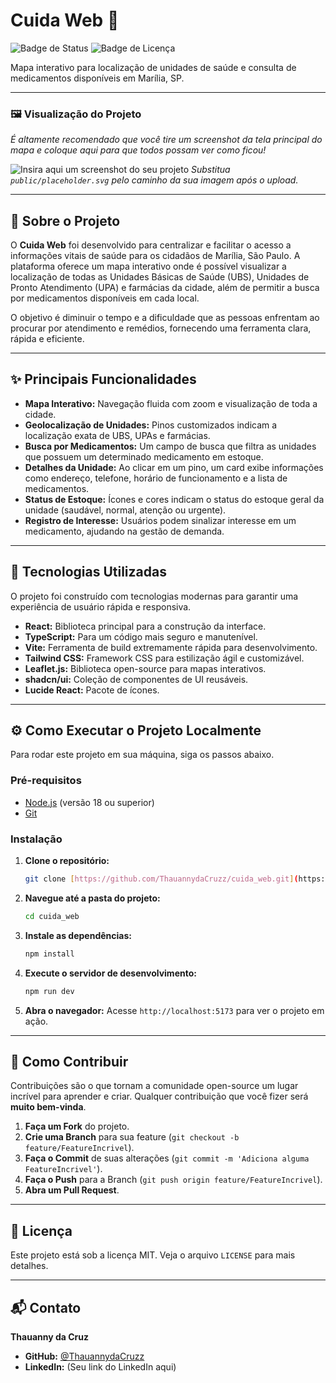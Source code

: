 # Cuida Web 📍

![Badge de Status](https://img.shields.io/badge/status-em%20desenvolvimento-yellow)
![Badge de Licença](https://img.shields.io/badge/licen%C3%A7a-MIT-blue)

Mapa interativo para localização de unidades de saúde e consulta de medicamentos disponíveis em Marília, SP.

---

### 🖼️ Visualização do Projeto

_É altamente recomendado que você tire um screenshot da tela principal do mapa e coloque aqui para que todos possam ver como ficou!_

![Insira aqui um screenshot do seu projeto](https://raw.githubusercontent.com/ThauannydaCruzz/cuida_web/main/public/placeholder.svg) 
_Substitua `public/placeholder.svg` pelo caminho da sua imagem após o upload._

---

## 📖 Sobre o Projeto

O **Cuida Web** foi desenvolvido para centralizar e facilitar o acesso a informações vitais de saúde para os cidadãos de Marília, São Paulo. A plataforma oferece um mapa interativo onde é possível visualizar a localização de todas as Unidades Básicas de Saúde (UBS), Unidades de Pronto Atendimento (UPA) e farmácias da cidade, além de permitir a busca por medicamentos disponíveis em cada local.

O objetivo é diminuir o tempo e a dificuldade que as pessoas enfrentam ao procurar por atendimento e remédios, fornecendo uma ferramenta clara, rápida e eficiente.

---

## ✨ Principais Funcionalidades

-   **Mapa Interativo:** Navegação fluida com zoom e visualização de toda a cidade.
-   **Geolocalização de Unidades:** Pinos customizados indicam a localização exata de UBS, UPAs e farmácias.
-   **Busca por Medicamentos:** Um campo de busca que filtra as unidades que possuem um determinado medicamento em estoque.
-   **Detalhes da Unidade:** Ao clicar em um pino, um card exibe informações como endereço, telefone, horário de funcionamento e a lista de medicamentos.
-   **Status de Estoque:** Ícones e cores indicam o status do estoque geral da unidade (saudável, normal, atenção ou urgente).
-   **Registro de Interesse:** Usuários podem sinalizar interesse em um medicamento, ajudando na gestão de demanda.

---

## 🚀 Tecnologias Utilizadas

O projeto foi construído com tecnologias modernas para garantir uma experiência de usuário rápida e responsiva.

-   **React:** Biblioteca principal para a construção da interface.
-   **TypeScript:** Para um código mais seguro e manutenível.
-   **Vite:** Ferramenta de build extremamente rápida para desenvolvimento.
-   **Tailwind CSS:** Framework CSS para estilização ágil e customizável.
-   **Leaflet.js:** Biblioteca open-source para mapas interativos.
-   **shadcn/ui:** Coleção de componentes de UI reusáveis.
-   **Lucide React:** Pacote de ícones.

---

## ⚙️ Como Executar o Projeto Localmente

Para rodar este projeto em sua máquina, siga os passos abaixo.

### Pré-requisitos

-   [Node.js](https://nodejs.org/en/) (versão 18 ou superior)
-   [Git](https://git-scm.com/)

### Instalação

1.  **Clone o repositório:**
    ```bash
    git clone [https://github.com/ThauannydaCruzz/cuida_web.git](https://github.com/ThauannydaCruzz/cuida_web.git)
    ```

2.  **Navegue até a pasta do projeto:**
    ```bash
    cd cuida_web
    ```

3.  **Instale as dependências:**
    ```bash
    npm install
    ```

4.  **Execute o servidor de desenvolvimento:**
    ```bash
    npm run dev
    ```

5.  **Abra o navegador:**
    Acesse `http://localhost:5173` para ver o projeto em ação.

---

## 🤝 Como Contribuir

Contribuições são o que tornam a comunidade open-source um lugar incrível para aprender e criar. Qualquer contribuição que você fizer será **muito bem-vinda**.

1.  **Faça um Fork** do projeto.
2.  **Crie uma Branch** para sua feature (`git checkout -b feature/FeatureIncrivel`).
3.  **Faça o Commit** de suas alterações (`git commit -m 'Adiciona alguma FeatureIncrivel'`).
4.  **Faça o Push** para a Branch (`git push origin feature/FeatureIncrivel`).
5.  **Abra um Pull Request**.

---

## 📜 Licença

Este projeto está sob a licença MIT. Veja o arquivo `LICENSE` para mais detalhes.

---

## 📬 Contato

**Thauanny da Cruz**

-   **GitHub:** [@ThauannydaCruzz](https://github.com/ThauannydaCruzz)
-   **LinkedIn:** (Seu link do LinkedIn aqui)
